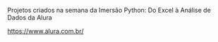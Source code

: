 Projetos criados na semana da Imersão Python: Do Excel à Análise de Dados da Alura

https://www.alura.com.br/
